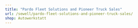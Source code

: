 ```yaml
---
title: "Pardo Fleet Solutions and Pioneer Truck Sales"
url: /sewell/pardo-fleet-solutions-and-pioneer-truck-sales/
shop: Autowerkstatt
---
```

